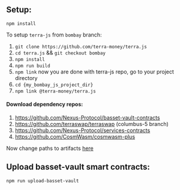 ## Setup:

`npm install`

To setup `terra-js` from `bombay` branch:
1. `git clone https://github.com/terra-money/terra.js`
2. `cd terra.js` && `git checkout bombay`
3. `npm install`
4. `npm run build`
5. `npm link`
now you are done with terra-js repo, go to your project directory
6. `cd {my_bombay_js_project_dir}`
7. `npm link @terra-money/terra.js`

#### Download dependency repos:

1. https://github.com/Nexus-Protocol/basset-vault-contracts
2. https://github.com/terraswap/terraswap (columbus-5 branch)
3. https://github.com/Nexus-Protocol/services-contracts
4. https://github.com/CosmWasm/cosmwasm-plus

Now change paths to artifacts [here](src/basset_vault/definition.ts)

## Upload basset-vault smart contracts:

`npm run upload-basset-vault`
